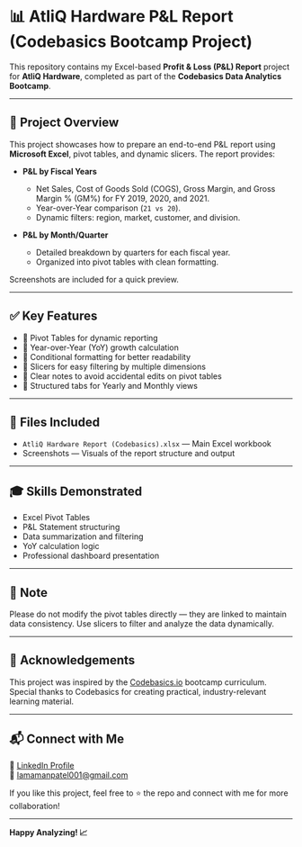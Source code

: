 # 📊 AtliQ Hardware P&L Report (Codebasics Bootcamp Project)

This repository contains my Excel-based **Profit & Loss (P&L) Report** project for **AtliQ Hardware**, completed as part of the **Codebasics Data Analytics Bootcamp**.

---

## 📌 Project Overview

This project showcases how to prepare an end-to-end P&L report using **Microsoft Excel**, pivot tables, and dynamic slicers. The report provides:

- **P&L by Fiscal Years**
  - Net Sales, Cost of Goods Sold (COGS), Gross Margin, and Gross Margin % (GM%) for FY 2019, 2020, and 2021.
  - Year-over-Year comparison (`21 vs 20`).
  - Dynamic filters: region, market, customer, and division.

- **P&L by Month/Quarter**
  - Detailed breakdown by quarters for each fiscal year.
  - Organized into pivot tables with clean formatting.

Screenshots are included for a quick preview.

---

## ✅ Key Features

- 📌 Pivot Tables for dynamic reporting  
- 📌 Year-over-Year (YoY) growth calculation  
- 📌 Conditional formatting for better readability  
- 📌 Slicers for easy filtering by multiple dimensions  
- 📌 Clear notes to avoid accidental edits on pivot tables  
- 📌 Structured tabs for Yearly and Monthly views  

---

## 📁 Files Included

- `AtliQ Hardware Report (Codebasics).xlsx` — Main Excel workbook  
- Screenshots — Visuals of the report structure and output  

---

## 🎓 Skills Demonstrated

- Excel Pivot Tables  
- P&L Statement structuring  
- Data summarization and filtering  
- YoY calculation logic  
- Professional dashboard presentation  

---

## 📢 Note

Please do not modify the pivot tables directly — they are linked to maintain data consistency. Use slicers to filter and analyze the data dynamically.

---

## 🙌 Acknowledgements

This project was inspired by the [Codebasics.io](https://codebasics.io/) bootcamp curriculum. Special thanks to Codebasics for creating practical, industry-relevant learning material.

---

## 📬 Connect with Me

💼 [LinkedIn Profile](https://www.linkedin.com/in/aman-patel-824655287)  
📧 Iamamanpatel001@gmail.com

If you like this project, feel free to ⭐️ the repo and connect with me for more collaboration!

---

**Happy Analyzing! 📈**
